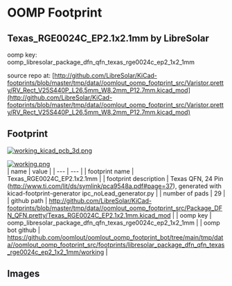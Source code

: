 # OOMP Footprint  
## Texas_RGE0024C_EP2.1x2.1mm  by LibreSolar  
  
oomp key: oomp_libresolar_package_dfn_qfn_texas_rge0024c_ep2_1x2_1mm  
  
source repo at: [http://github.com/LibreSolar/KiCad-footprints/blob/master/tmp/data//oomlout_oomp_footprint_src/Varistor.pretty/RV_Rect_V25S440P_L26.5mm_W8.2mm_P12.7mm.kicad_mod](http://github.com/LibreSolar/KiCad-footprints/blob/master/tmp/data//oomlout_oomp_footprint_src/Varistor.pretty/RV_Rect_V25S440P_L26.5mm_W8.2mm_P12.7mm.kicad_mod)  
## Footprint  
  
[![working_kicad_pcb_3d.png](working_kicad_pcb_3d_600.png)](working_kicad_pcb_3d.png)  
  
[![working.png](working_600.png)](working.png)  
| name | value | 
| --- | --- | 
| footprint name | Texas_RGE0024C_EP2.1x2.1mm | 
| footprint description | Texas  QFN, 24 Pin (http://www.ti.com/lit/ds/symlink/pca9548a.pdf#page=37), generated with kicad-footprint-generator ipc_noLead_generator.py | 
| number of pads | 29 | 
| github path | http://github.com/LibreSolar/KiCad-footprints/blob/master/tmp/data//oomlout_oomp_footprint_src/Package_DFN_QFN.pretty/Texas_RGE0024C_EP2.1x2.1mm.kicad_mod | 
| oomp key | oomp_libresolar_package_dfn_qfn_texas_rge0024c_ep2_1x2_1mm | 
| oomp bot github | https://github.com/oomlout/oomlout_oomp_footprint_bot/tree/main/tmp/data//oomlout_oomp_footprint_src/footprints/libresolar_package_dfn_qfn_texas_rge0024c_ep2_1x2_1mm/working | 
## Images  
